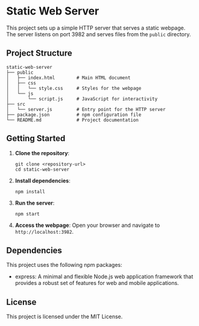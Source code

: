 # Static Web Server

This project sets up a simple HTTP server that serves a static webpage. The server listens on port 3982 and serves files from the `public` directory.

## Project Structure

```
static-web-server
├── public
│   ├── index.html        # Main HTML document
│   ├── css
│   │   └── style.css     # Styles for the webpage
│   └── js
│       └── script.js     # JavaScript for interactivity
├── src
│   └── server.js         # Entry point for the HTTP server
├── package.json          # npm configuration file
└── README.md             # Project documentation
```

## Getting Started

1. **Clone the repository**:
   ```
   git clone <repository-url>
   cd static-web-server
   ```

2. **Install dependencies**:
   ```
   npm install
   ```

3. **Run the server**:
   ```
   npm start
   ```

4. **Access the webpage**:
   Open your browser and navigate to `http://localhost:3982`.

## Dependencies

This project uses the following npm packages:
- express: A minimal and flexible Node.js web application framework that provides a robust set of features for web and mobile applications.

## License

This project is licensed under the MIT License.
